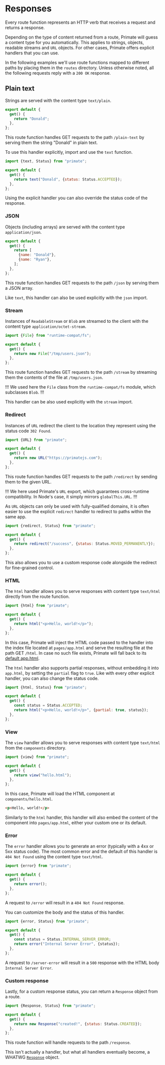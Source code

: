 # Responses

Every route function represents an HTTP verb that receives a request and
returns a response.

Depending on the type of content returned from a route, Primate will guess a
content type for you automatically. This applies to strings, objects, readable
streams and `URL` objects. For other cases, Primate offers explicit handlers
that you can use.

In the following examples we'll use route functions mapped to different paths
by placing them in the `routes` directory. Unless otherwise noted, all the
following requests reply with a `200 OK` response.

## Plain text

Strings are served with the content type `text/plain`.

```js caption=routes/plain-text.js
export default {
  get() {
    return "Donald";
  },
};
```

This route function handles GET requests to the path `/plain-text` by serving
them the string "Donald" in plain text.

To use this handler explicitly, import and use the `text` function.

```js caption=routes/plain-text.js
import {text, Status} from "primate";

export default {
  get() {
    return text("Donald", {status: Status.ACCEPTED});
  },
};
```

Using the explicit handler you can also override the status code of the
response.

### JSON

Objects (including arrays) are served with the content type
`application/json`.

```js caption=routes/json.js
export default {
  get() {
    return [
      {name: "Donald"},
      {name: "Ryan"},
    ];
  },
};
```

This route function handles GET requests to the path `/json` by serving them a
JSON array.

Like `text`, this handler can also be used explicitly with the `json` import.

### Stream

Instances of `ReadableStream` or `Blob` are streamed to the client with the
content type `application/octet-stream`.

```js caption=routes/stream.js
import {File} from "runtime-compat/fs";

export default {
  get() {
    return new File("/tmp/users.json");
  },
};
```

This route function handles GET requests to the path `/stream` by streaming
them the contents of the file at `/tmp/users.json`.

!!!
We used here the `File` class from the `runtime-compat/fs` module, which
subclasses `Blob`.
!!!

This handler can be also used explicitly with the `stream` import.

### Redirect

Instances of `URL` redirect the client to the location they represent using the
status code `302 Found`.

```js caption=routes/redirect.js
import {URL} from "primate";

export default {
  get() {
    return new URL("https://primatejs.com");
  },
};
```

This route function handles GET requests to the path `/redirect` by sending
them to the given URL.

!!!
We here used Primate's `URL` export, which guarantees cross-runtime
compatibility. In Node's case, it simply mirrors `globalThis.URL`.
!!!

As `URL` objects can only be used with fully-qualified domains, it is often
easier to use the explicit `redirect` handler to redirect to paths within the
same app.

```js caption=routes/redirect.js
import {redirect, Status} from "primate";

export default {
  get() {
    return redirect("/success", {status: Status.MOVED_PERMANENTLY});
  },
};
```

This also allows you to use a custom response code alongside the redirect for
fine-grained control.

### HTML

The `html` handler allows you to serve responses with content type `text/html`
directly from the route function.

```js caption=routes/html.js
import {html} from "primate";

export default {
  get() {
    return html("<p>Hello, world!</p>");
  },
};
```

In this case, Primate will inject the HTML code passed to the handler into the
index file located at `pages/app.html` and serve the resulting file at the
path GET `/html`. In case no such file exists, Primate will fall back to its
[default app.html][default-index].

The `html` handler also supports partial responses, without embedding it into
`app.html`, by setting the `partial` flag to `true`. Like with every other
explicit handler, you can also change the status code.

```js caption=routes/html.js
import {html, Status} from "primate";

export default {
  get() {
    const status = Status.ACCEPTED;
    return html("<p>Hello, world!</p>", {partial: true, status});
  },
};
```

### View

The `view` handler allows you to serve responses with content type `text/html`
from the `components` directory.

```js caption=routes/view.js
import {view} from "primate";

export default {
  get() {
    return view("hello.html");
  },
};
```

In this case, Primate will load the HTML component at `components/hello.html`.

```html caption=components/hello.html
<p>Hello, world!</p>
```

Similarly to the `html` handler, this handler will also embed the content of
the component into `pages/app.html`, either your custom one or its default.

### Error

The `error` handler allows you to generate an error (typically with a 4xx or
5xx status code). The most common error and the default of this handler is
`404 Not Found` using the content type `text/html`.

```js caption=routes/error.js
import {error} from "primate";

export default {
  get() {
    return error();
  },
};
```

A request to `/error` will result in a `404 Not Found` response.

You can customize the body and the status of this handler.

```js caption=routes/server-error.js
import {error, Status} from "primate";

export default {
  get() {
    const status = Status.INTERNAL_SERVER_ERROR;
    return error("Internal Server Error", {status});
  },
};
```

A request to `/server-error` will result in a `500` response with the HTML body
`Internal Server Error`.

### Custom response

Lastly, for a custom response status, you can return a `Response` object from a
route.

```js caption=routes/response.js
import {Response, Status} from "primate";

export default {
  get() {
    return new Response("created!", {status: Status.CREATED});
  },
};
```

This route function will handle requests to the path `/response`.

This isn't actually a handler, but what all handlers eventually become, a
WHATWG [`Response`][whatwg-response] object.

[default-index]:
https://github.com/primatejs/primate/blob/master/packages/primate/src/defaults/app.html
[whatwg-response]: https://fetch.spec.whatwg.org/#response-class
